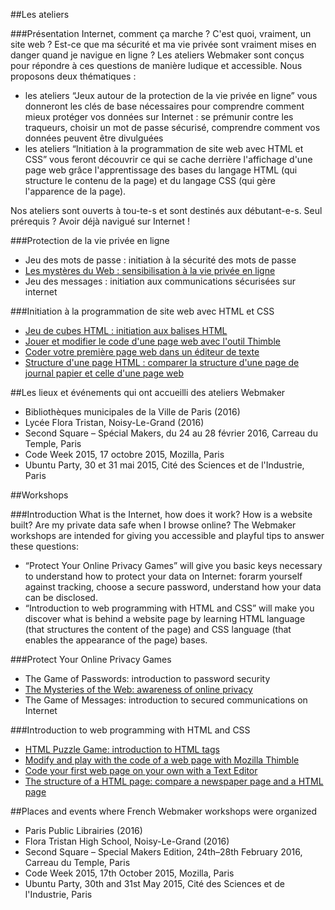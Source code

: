 ##Les ateliers

###Présentation
Internet, comment ça marche ? C'est quoi, vraiment, un site web ? Est-ce que ma sécurité et ma vie privée sont vraiment mises en danger quand je navigue en ligne ?
Les ateliers Webmaker sont conçus pour répondre à ces questions de manière ludique et accessible. Nous proposons deux thématiques : 
* les ateliers “Jeux autour de la protection de la vie privée en ligne” vous donneront les clés de base nécessaires pour comprendre comment mieux protéger vos données sur Internet : se prémunir contre les traqueurs, choisir un mot de passe sécurisé, comprendre comment vos données peuvent être divulguées
* les ateliers “Initiation à la programmation de site web avec HTML et CSS” vous feront découvrir ce qui se cache derrière l'affichage d'une page web grâce l'apprentissage des bases du langage HTML (qui structure le contenu de la page) et du langage CSS (qui gère l'apparence de la page).

Nos ateliers sont ouverts à tou-te-s et sont destinés aux débutant-e-s. Seul prérequis ? Avoir déjà navigué sur Internet !

###Protection de la vie privée en ligne
* Jeu des mots de passe : initiation à la sécurité des mots de passe
* [Les mystères du Web : sensibilisation à la vie privée en ligne](https://github.com/WebmakerFR/fiches/blob/master/FR/Myst%C3%A8res%20du%20Web.md)
* Jeu des messages : initiation aux communications sécurisées sur internet

###Initiation à la programmation de site web avec HTML et CSS
* [Jeu de cubes HTML : initiation aux balises HTML](https://github.com/WebmakerFR/fiches/blob/master/FR/Jeu%20de%20cubes%20HTML%20:%20initiation%20aux%20balises%20HTML.md)
* [Jouer et modifier le code d'une page web avec l'outil Thimble](https://github.com/WebmakerFR/fiches/blob/master/FR/Modifier%20et%20jouer%20avec%20le%20code%20d'une%20page%20web%20avec%20l'outil%20Thimble.md)
* [Coder votre première page web dans un éditeur de texte](https://github.com/WebmakerFR/fiches/blob/master/FR/Coder%20votre%20premi%C3%A8re%20page%20web%20dans%20un%20%C3%A9diteur%20de%20texte.md)
* [Structure d'une page HTML : comparer la structure d'une page de journal papier et celle d'une page web](https://github.com/WebmakerFR/fiches/blob/master/FR/Structure%20d'une%20page%20HTML%20:%20comparer%20la%20structure%20d'une%20page%20de%20journal%20papier%20et%20celle%20d'une%20page%20web.md)

##Les lieux et événements qui ont accueilli des ateliers Webmaker
* Bibliothèques municipales de la Ville de Paris (2016)
* Lycée Flora Tristan, Noisy-Le-Grand (2016)
* Second Square – Spécial Makers, du 24 au 28 février 2016, Carreau du Temple, Paris
* Code Week 2015, 17 octobre 2015, Mozilla, Paris
* Ubuntu Party, 30 et 31 mai 2015, Cité des Sciences et de l'Industrie, Paris

##Workshops

###Introduction
What is the Internet, how does it work? How is a website built? Are my private data safe when I browse online?
The Webmaker workshops are intended for giving you accessible and playful tips to answer these questions:
* “Protect Your Online Privacy Games” will give you basic keys necessary to understand how to protect your data on Internet: forarm yourself against tracking, choose a secure password, understand how your data can be disclosed.
* “Introduction to web programming with HTML and CSS” will make you discover what is behind a website page by learning HTML language (that structures the content of the page) and CSS language (that enables the appearance of the page) bases.

###Protect Your Online Privacy Games
* The Game of Passwords: introduction to password security
* [The Mysteries of the Web: awareness of online privacy](https://github.com/MozillaWebmakerFR/fiches/blob/master/EN/Index%20The%20Mysteries%20of%20the%20Web:%20awareness%20of%20online%20privacy.md)
* The Game of Messages: introduction to secured communications on Internet

###Introduction to web programming with HTML and CSS
* [HTML Puzzle Game: introduction to HTML tags](https://github.com/MozillaWebmakerFR/fiches/blob/master/EN/Index%20HTML%20Puzzle%20Game:%20introduction%20to%20HTML%20tags.md)
* [Modify and play with the code of a web page with Mozilla Thimble](https://github.com/MozillaWebmakerFR/fiches/blob/master/EN/Index%20Modify%20and%20play%20with%20the%20code%20of%20a%20web%20page%20with%20Mozilla%20Thimble.md)
* [Code your first web page on your own with a Text Editor](https://github.com/MozillaWebmakerFR/fiches/blob/master/EN/Index%20Code%20your%20first%20web%20page%20on%20your%20own%20with%20a%20Text%20Editor.md)
* [The structure of a HTML page: compare a newspaper page and a HTML page](https://github.com/MozillaWebmakerFR/fiches/blob/master/EN/Index%20The%20structure%20of%20a%20HTML%20page:%20compare%20a%20newspaper%20page%20and%20a%20HTML%20page.md)

##Places and events where French Webmaker workshops were organized
* Paris Public Librairies (2016)
* Flora Tristan High School, Noisy-Le-Grand (2016)
* Second Square – Special Makers Edition, 24th–28th February 2016, Carreau du Temple, Paris
* Code Week 2015, 17th October 2015, Mozilla, Paris
* Ubuntu Party, 30th and 31st May 2015, Cité des Sciences et de l'Industrie, Paris
